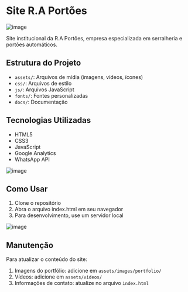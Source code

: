 # Site R.A Portões

![image](https://github.com/user-attachments/assets/3aa79014-3329-4105-a258-17ab06fd66de)


Site institucional da R.A Portões, empresa especializada em serralheria e portões automáticos.

## Estrutura do Projeto

- `assets/`: Arquivos de mídia (imagens, vídeos, ícones)
- `css/`: Arquivos de estilo
- `js/`: Arquivos JavaScript
- `fonts/`: Fontes personalizadas
- `docs/`: Documentação

## Tecnologias Utilizadas

- HTML5
- CSS3
- JavaScript
- Google Analytics
- WhatsApp API

![image](https://github.com/user-attachments/assets/e8838fe0-42d7-4fb3-8ede-f95193b7fc90)


## Como Usar

1. Clone o repositório
2. Abra o arquivo index.html em seu navegador
3. Para desenvolvimento, use um servidor local


![image](https://github.com/user-attachments/assets/49fad28b-f64c-434a-b237-a16fe60142bb)



## Manutenção

Para atualizar o conteúdo do site:

1. Imagens do portfólio: adicione em `assets/images/portfolio/`
2. Vídeos: adicione em `assets/videos/`
3. Informações de contato: atualize no arquivo `index.html` 
